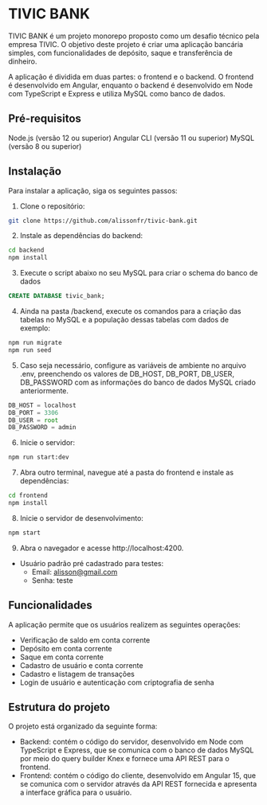 # TIVIC BANK
TIVIC BANK é um projeto monorepo proposto como um desafio técnico pela empresa TIVIC. O objetivo deste projeto é criar uma aplicação bancária simples, com funcionalidades de depósito, saque e transferência de dinheiro.

A aplicação é dividida em duas partes: o frontend e o backend. O frontend é desenvolvido em Angular, enquanto o backend é desenvolvido em Node com TypeScript e Express e utiliza MySQL como banco de dados.

## Pré-requisitos
Node.js (versão 12 ou superior)
Angular CLI (versão 11 ou superior)
MySQL (versão 8 ou superior)

## Instalação
Para instalar a aplicação, siga os seguintes passos:

1. Clone o repositório:

```bash
git clone https://github.com/alissonfr/tivic-bank.git
```

2. Instale as dependências do backend:
```bash
cd backend
npm install
```

3. Execute o script abaixo no seu MySQL para criar o schema do banco de dados
```SQL
CREATE DATABASE tivic_bank;
```

4. Ainda na pasta /backend, execute os comandos para a criação das tabelas no MySQL e a população dessas tabelas com dados de exemplo:
```bash
npm run migrate
npm run seed
```

5. Caso seja necessário, configure as variáveis de ambiente no arquivo .env, preenchendo os valores de DB_HOST, DB_PORT, DB_USER, DB_PASSWORD com as informações do banco de dados MySQL criado anteriormente.

```javascript
DB_HOST = localhost
DB_PORT = 3306
DB_USER = root
DB_PASSWORD = admin
```


6. Inicie o servidor:

```bash
npm run start:dev
```

7. Abra outro terminal, navegue até a pasta do frontend e instale as dependências:
```bash
cd frontend
npm install
```

8. Inicie o servidor de desenvolvimento:
```bash
npm start
```

9. Abra o navegador e acesse http://localhost:4200.
- Usuário padrão pré cadastrado para testes:
    - Email: alisson@gmail.com
    - Senha: teste

## Funcionalidades
A aplicação permite que os usuários realizem as seguintes operações:

- Verificação de saldo em conta corrente
- Depósito em conta corrente
- Saque em conta corrente
- Cadastro de usuário e conta corrente
- Cadastro e listagem de transações
- Login de usuário e autenticação com criptografia de senha

## Estrutura do projeto
O projeto está organizado da seguinte forma:
- Backend: contém o código do servidor, desenvolvido em Node com TypeScript e Express, que se comunica com o banco de dados MySQL por meio do query builder Knex e fornece uma API REST para o frontend.
- Frontend: contém o código do cliente, desenvolvido em Angular 15, que se comunica com o servidor através da API REST fornecida e apresenta a interface gráfica para o usuário.
